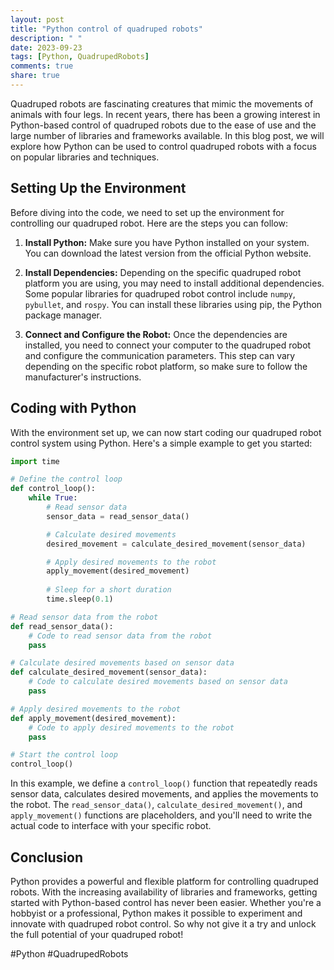 ```yaml
---
layout: post
title: "Python control of quadruped robots"
description: " "
date: 2023-09-23
tags: [Python, QuadrupedRobots]
comments: true
share: true
---
```


Quadruped robots are fascinating creatures that mimic the movements of animals with four legs. In recent years, there has been a growing interest in Python-based control of quadruped robots due to the ease of use and the large number of libraries and frameworks available. In this blog post, we will explore how Python can be used to control quadruped robots with a focus on popular libraries and techniques.

## Setting Up the Environment
Before diving into the code, we need to set up the environment for controlling our quadruped robot. Here are the steps you can follow:

1. **Install Python:** Make sure you have Python installed on your system. You can download the latest version from the official Python website.

2. **Install Dependencies:** Depending on the specific quadruped robot platform you are using, you may need to install additional dependencies. Some popular libraries for quadruped robot control include `numpy`, `pybullet`, and `rospy`. You can install these libraries using pip, the Python package manager.

3. **Connect and Configure the Robot:** Once the dependencies are installed, you need to connect your computer to the quadruped robot and configure the communication parameters. This step can vary depending on the specific robot platform, so make sure to follow the manufacturer's instructions.

## Coding with Python
With the environment set up, we can now start coding our quadruped robot control system using Python. Here's a simple example to get you started:

```python
import time

# Define the control loop
def control_loop():
    while True:
        # Read sensor data
        sensor_data = read_sensor_data()

        # Calculate desired movements
        desired_movement = calculate_desired_movement(sensor_data)

        # Apply desired movements to the robot
        apply_movement(desired_movement)
        
        # Sleep for a short duration
        time.sleep(0.1)

# Read sensor data from the robot
def read_sensor_data():
    # Code to read sensor data from the robot
    pass

# Calculate desired movements based on sensor data
def calculate_desired_movement(sensor_data):
    # Code to calculate desired movements based on sensor data
    pass

# Apply desired movements to the robot
def apply_movement(desired_movement):
    # Code to apply desired movements to the robot
    pass

# Start the control loop
control_loop()
```

In this example, we define a `control_loop()` function that repeatedly reads sensor data, calculates desired movements, and applies the movements to the robot. The `read_sensor_data()`, `calculate_desired_movement()`, and `apply_movement()` functions are placeholders, and you'll need to write the actual code to interface with your specific robot.

## Conclusion
Python provides a powerful and flexible platform for controlling quadruped robots. With the increasing availability of libraries and frameworks, getting started with Python-based control has never been easier. Whether you're a hobbyist or a professional, Python makes it possible to experiment and innovate with quadruped robot control. So why not give it a try and unlock the full potential of your quadruped robot!

#Python #QuadrupedRobots